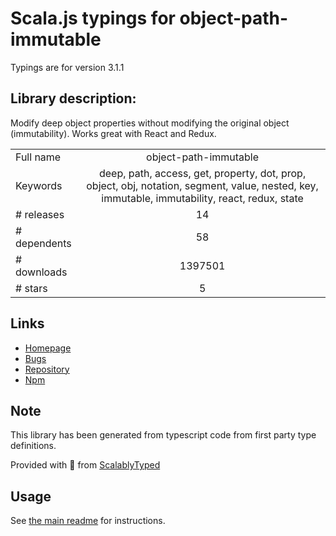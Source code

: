 
# Scala.js typings for object-path-immutable

Typings are for version 3.1.1

## Library description:
Modify deep object properties without modifying the original object (immutability). Works great with React and Redux.

|                    |                 |
| ------------------ | :-------------: |
| Full name          | object-path-immutable |
| Keywords           | deep, path, access, get, property, dot, prop, object, obj, notation, segment, value, nested, key, immutable, immutability, react, redux, state |
| # releases         | 14 |
| # dependents       | 58 |
| # downloads        | 1397501 |
| # stars            | 5 |

## Links
- [Homepage](https://github.com/mariocasciaro/object-path-immutable)
- [Bugs](https://github.com/mariocasciaro/object-path-immutable/issues)
- [Repository](https://github.com/mariocasciaro/object-path-immutable)
- [Npm](https://www.npmjs.com/package/object-path-immutable)
    


## Note
This library has been generated from typescript code from first party type definitions.

Provided with :purple_heart: from [ScalablyTyped](https://github.com/oyvindberg/ScalablyTyped)

## Usage
See [the main readme](../../readme.md) for instructions.


